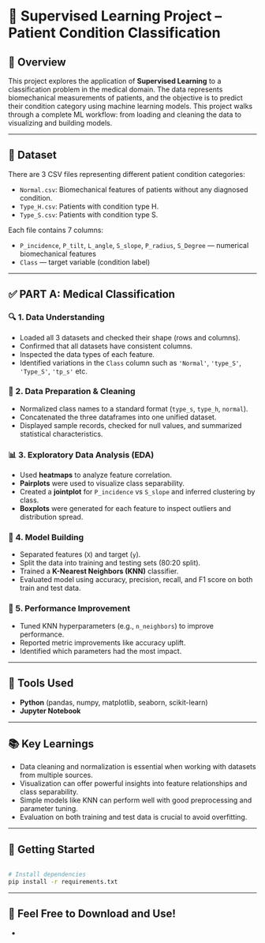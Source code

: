 # 🧠 Supervised Learning Project – Patient Condition Classification

## 📘 Overview
This project explores the application of **Supervised Learning** to a classification problem in the medical domain. The data represents biomechanical measurements of patients, and the objective is to predict their condition category using machine learning models. This project walks through a complete ML workflow: from loading and cleaning the data to visualizing and building models.

---

## 📁 Dataset
There are 3 CSV files representing different patient condition categories:
- `Normal.csv`: Biomechanical features of patients without any diagnosed condition.
- `Type_H.csv`: Patients with condition type H.
- `Type_S.csv`: Patients with condition type S.

Each file contains 7 columns:
- `P_incidence`, `P_tilt`, `L_angle`, `S_slope`, `P_radius`, `S_Degree` — numerical biomechanical features
- `Class` — target variable (condition label)

---

## ✅ PART A: Medical Classification

### 🔍 1. Data Understanding
- Loaded all 3 datasets and checked their shape (rows and columns).
- Confirmed that all datasets have consistent columns.
- Inspected the data types of each feature.
- Identified variations in the `Class` column such as `'Normal'`, `'type_S'`, `'Type_S'`, `'tp_s'` etc.

### 🧹 2. Data Preparation & Cleaning
- Normalized class names to a standard format (`type_s`, `type_h`, `normal`).
- Concatenated the three dataframes into one unified dataset.
- Displayed sample records, checked for null values, and summarized statistical characteristics.

### 📊 3. Exploratory Data Analysis (EDA)
- Used **heatmaps** to analyze feature correlation.
- **Pairplots** were used to visualize class separability.
- Created a **jointplot** for `P_incidence` vs `S_slope` and inferred clustering by class.
- **Boxplots** were generated for each feature to inspect outliers and distribution spread.

### 🤖 4. Model Building
- Separated features (`X`) and target (`y`).
- Split the data into training and testing sets (80:20 split).
- Trained a **K-Nearest Neighbors (KNN)** classifier.
- Evaluated model using accuracy, precision, recall, and F1 score on both train and test data.

### 🚀 5. Performance Improvement
- Tuned KNN hyperparameters (e.g., `n_neighbors`) to improve performance.
- Reported metric improvements like accuracy uplift.
- Identified which parameters had the most impact.

---

## 🧰 Tools Used
- **Python** (pandas, numpy, matplotlib, seaborn, scikit-learn)
- **Jupyter Notebook**

---

## 📚 Key Learnings
- Data cleaning and normalization is essential when working with datasets from multiple sources.
- Visualization can offer powerful insights into feature relationships and class separability.
- Simple models like KNN can perform well with good preprocessing and parameter tuning.
- Evaluation on both training and test data is crucial to avoid overfitting.

---

## 🚀 Getting Started
```bash

# Install dependencies
pip install -r requirements.txt

```

---

## 📌 Feel Free to Download and Use!
- 
